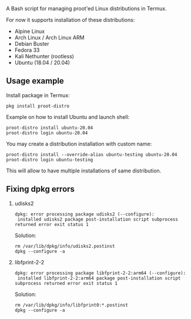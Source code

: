 A Bash script for managing proot'ed Linux distributions in Termux.

For now it supports installation of these distributions:

* Alpine Linux
* Arch Linux / Arch Linux ARM
* Debian Buster
* Fedora 33
* Kali Nethunter (rootless)
* Ubuntu (18.04 / 20.04)

## Usage example

Install package in Termux:
```
pkg install proot-distro
```

Example on how to install Ubuntu and launch shell:
```
proot-distro install ubuntu-20.04
proot-distro login ubuntu-20.04
```

You may create a distribution installation with custom name:
```
proot-distro install --override-alias ubuntu-testing ubuntu-20.04
proot-distro login ubuntu-testing
```
This will allow to have multiple installations of same distribution.

## Fixing dpkg errors

1. udisks2
   ```
   dpkg: error processing package udisks2 (--configure):
    installed udisks2 package post-installation script subprocess returned error exit status 1
   ```
   Solution:
   ```
   rm /var/lib/dpkg/info/udisks2.postinst
   dpkg --configure -a
   ```
2. libfprint-2-2
   ```
   dpkg: error processing package libfprint-2-2:arm64 (--configure):
    installed libfprint-2-2:arm64 package post-installation script subprocess returned error exit status 1
   ```
   Solution:
   ```
   rm /var/lib/dpkg/info/libfprint0:*.postinst
   dpkg --configure -a
   ```
